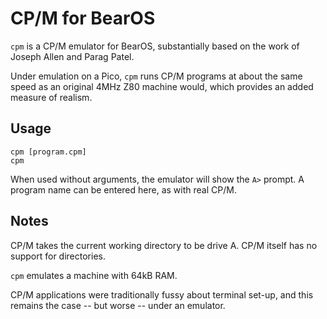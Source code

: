 # CP/M for BearOS

`cpm` is a CP/M emulator for BearOS, substantially based on the work of Joseph
Allen and Parag Patel. 

Under emulation on a Pico, `cpm` runs CP/M programs at about the same speed
as an original 4MHz Z80 machine would, which provides an added measure
of realism.

## Usage

    cpm [program.cpm]
    cpm

When used without arguments, the emulator will show the `A>` prompt.  A program
name can be entered here, as with real CP/M.

## Notes

CP/M takes the current working directory to be drive A. CP/M itself has no
support for directories.

`cpm` emulates a machine with 64kB RAM.

CP/M applications were traditionally fussy about terminal set-up, and this
remains the case -- but worse -- under an emulator.

